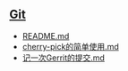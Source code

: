 ## [Git](./docs/Git)
- [README.md](./docs/Git/README.md)
- [cherry-pick的简单使用.md](./docs/Git/cherry-pick的简单使用.md)
- [记一次Gerrit的提交.md](./docs/Git/记一次Gerrit的提交.md)
